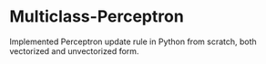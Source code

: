 # Multiclass-Perceptron
Implemented Perceptron update rule in Python from scratch, both vectorized and unvectorized form.
